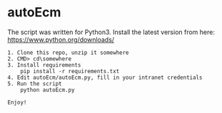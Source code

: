 # autoEcm
The script was written for Python3. Install the latest version from here:
    https://www.python.org/downloads/

    1. Clone this repo, unzip it somewhere
    2. CMD> cd\somewhere
    3. Install requirements
        pip install -r requirements.txt
    4. Edit autoEcm/autoEcm.py, fill in your intranet credentials
    5. Run the script
        python autoEcm.py
    
    Enjoy!
